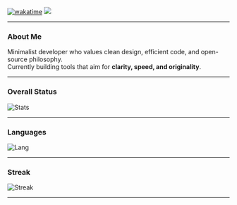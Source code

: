 [![wakatime](https://wakatime.com/badge/user/2958d298-dda5-478a-a46a-582559a6d0c6.svg)](https://wakatime.com/@2958d298-dda5-478a-a46a-582559a6d0c6) 
![](https://komarev.com/ghpvc/?username=LIouche&label=Profile+Views&color=2f81f7&style=flat-square)

---

### About Me
Minimalist developer who values clean design, efficient code, and open-source philosophy.  
Currently building tools that aim for **clarity, speed, and originality**.  

---

### Overall Status
![Stats](https://github-readme-stats.vercel.app/api?username=LIouche&show_icons=true&hide_border=true&title_color=2f81f7&icon_color=2f81f7&text_color=c9d1d9&bg_color=0d1117)

---

### Languages
![Lang](https://github-readme-stats.vercel.app/api/top-langs/?username=LIouche&layout=compact&hide_border=true&title_color=2f81f7&text_color=c9d1d9&bg_color=0d1117&hide=javascript,html,css)

---

### Streak
![Streak](https://github-readme-streak-stats.herokuapp.com?user=LIouche&hide_border=true&ring=2f81f7&fire=2f81f7&currStreakLabel=2f81f7&background=0d1117&dates=c9d1d9)

---